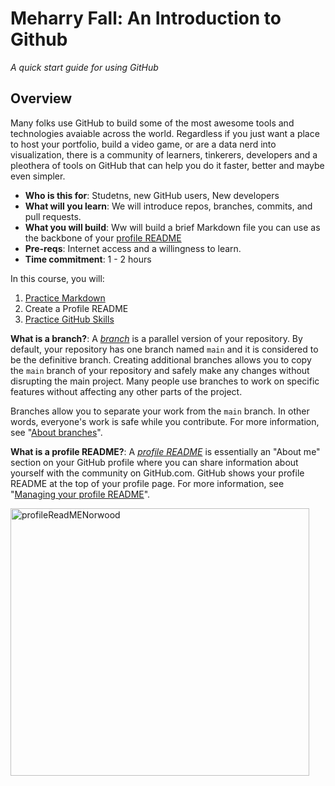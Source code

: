 # Meharry Fall: An Introduction to Github
_A quick start guide for using GitHub_

## Overview
Many folks use GitHub to build some of the most awesome tools and technologies avaiable across the world. Regardless if you just want a place to host your portfolio, build a video game, or are a data nerd into visualization, there is a community of learners, tinkerers, developers and a pleothera of tools on GitHub that can help you do it faster, better and maybe even simpler. 

- **Who is this for**: Studetns, new GitHub users, New developers
- **What will you learn**: We will introduce repos, branches, commits, and pull requests.
- **What you will build**:  Ww will build a brief Markdown file you can use as the backbone of your [profile README](https://docs.github.com/account-and-profile/setting-up-and-managing-your-github-profile/customizing-your-profile/managing-your-profile-readme)
- **Pre-reqs**: Internet access and a willingness to learn.
- **Time commitment**: 1 - 2 hours

In this course, you will:
  1. [Practice Markdown](https://www.markdowntutorial.com/lesson/1/)
  2. Create a Profile README
  3. [Practice GitHub Skills](https://github.com/skills/introduction-to-github)

**What is a branch?**: A _[branch](https://docs.github.com/en/get-started/quickstart/github-glossary#branch)_ is a parallel version of your repository. By default, your repository has one branch named `main` and it is considered to be the definitive branch. Creating additional branches allows you to copy the `main` branch of your repository and safely make any changes without disrupting the main project. Many people use branches to work on specific features without affecting any other parts of the project.

Branches allow you to separate your work from the `main` branch. In other words, everyone's work is safe while you contribute. For more information, see "[About branches](https://docs.github.com/en/pull-requests/collaborating-with-pull-requests/proposing-changes-to-your-work-with-pull-requests/about-branches)".

**What is a profile README?**: A _[profile README](https://docs.github.com/account-and-profile/setting-up-and-managing-your-github-profile/customizing-your-profile/managing-your-profile-readme)_ is essentially an "About me" section on your GitHub profile where you can share information about yourself with the community on GitHub.com. GitHub shows your profile README at the top of your profile page. For more information, see "[Managing your profile README](https://docs.github.com/en/account-and-profile/setting-up-and-managing-your-github-profile/customizing-your-profile/managing-your-profile-readme)".


<img width="478" height="428" alt="profileReadMENorwood" src="https://github.com/user-attachments/assets/3ed5237a-80f0-4a24-81a1-73fe9b667231" />
